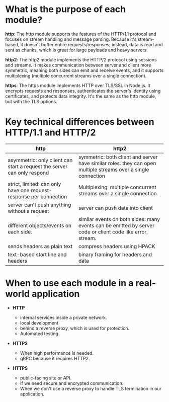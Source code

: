 # What is the purpose of each module?

**http**: The http module supports the features of the HTTP/1.1 protocol and focuses on stream handling and message parsing. Because it's stream-based, it doesn't buffer entire requests/responses; instead, data is read and sent as chunks, which is great for large payloads and heavy servers.

**http2**: The http2 module implements the HTTP/2 protocol using sessions and streams. It makes communication between server and client more symmetric, meaning both sides can emit and receive events, and it supports multiplexing (multiple concurrent streams over a single connection).

**https**: The https module implements HTTP over TLS/SSL in Node.js. It encrypts requests and responses, authenticates the server's identity using certificates, and protects data integrity. It's the same as the http module, but with the TLS options.


# Key technical differences between HTTP/1.1 and HTTP/2
| http  | http2 |
| --- | --- |
| asymmetric: only client can start a request the server can only respond  | symmetric:  both client and server have similar roles. they can open multiple streams over a single connection |
| strict, limited: can only have one request-response per connection | Multiplexing: multiple concurrent streams over a single connection. |
| server can't push anything without a request | server can push data into client |
|  different objects/events on each side. | similar events on both sides: many events can be emitted by server code or client code like error, stream. |
| sends headers as plain text  | compress headers using HPACK |
| text-based start line and headers  | binary framing for headers and data |


# When to use each module in a real-world application
- **HTTP**
    - internal services inside a private network.
    - local development
    - behind a reverse proxy, which is used for protection.
    - Automated testing.
- **HTTP2**
    - When high performance is needed.
    - gRPC because it requires HTTP2.
    
- **HTTPS**
    - public-facing site or API.
    - If we need secure and encrypted communication.
    - When we don't use a reverse proxy to handle TLS termination in our application.